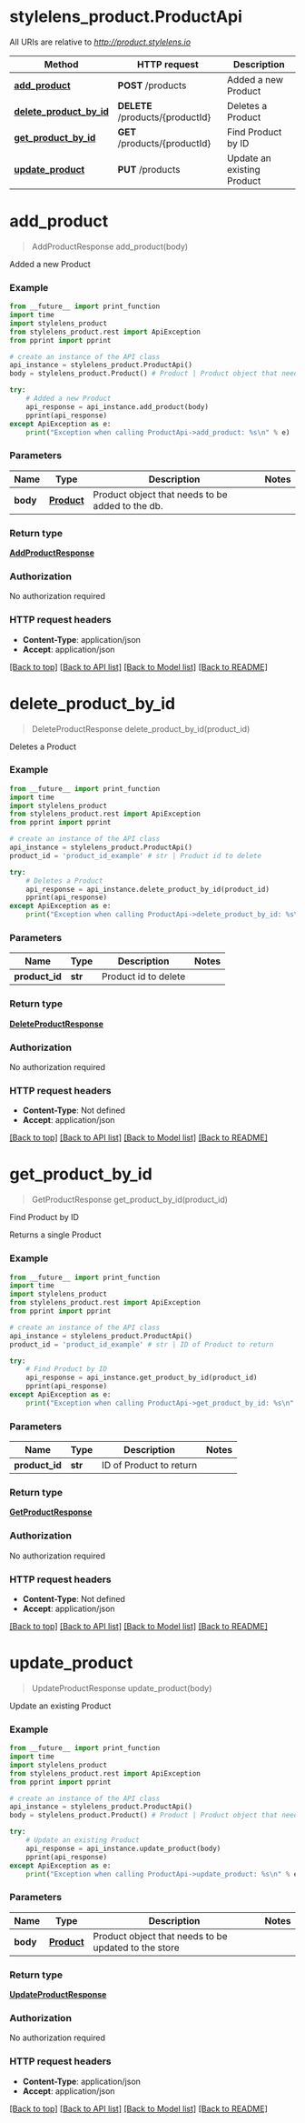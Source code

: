 # stylelens_product.ProductApi

All URIs are relative to *http://product.stylelens.io*

Method | HTTP request | Description
------------- | ------------- | -------------
[**add_product**](ProductApi.md#add_product) | **POST** /products | Added a new Product
[**delete_product_by_id**](ProductApi.md#delete_product_by_id) | **DELETE** /products/{productId} | Deletes a Product
[**get_product_by_id**](ProductApi.md#get_product_by_id) | **GET** /products/{productId} | Find Product by ID
[**update_product**](ProductApi.md#update_product) | **PUT** /products | Update an existing Product


# **add_product**
> AddProductResponse add_product(body)

Added a new Product



### Example 
```python
from __future__ import print_function
import time
import stylelens_product
from stylelens_product.rest import ApiException
from pprint import pprint

# create an instance of the API class
api_instance = stylelens_product.ProductApi()
body = stylelens_product.Product() # Product | Product object that needs to be added to the db.

try: 
    # Added a new Product
    api_response = api_instance.add_product(body)
    pprint(api_response)
except ApiException as e:
    print("Exception when calling ProductApi->add_product: %s\n" % e)
```

### Parameters

Name | Type | Description  | Notes
------------- | ------------- | ------------- | -------------
 **body** | [**Product**](Product.md)| Product object that needs to be added to the db. | 

### Return type

[**AddProductResponse**](AddProductResponse.md)

### Authorization

No authorization required

### HTTP request headers

 - **Content-Type**: application/json
 - **Accept**: application/json

[[Back to top]](#) [[Back to API list]](../README.md#documentation-for-api-endpoints) [[Back to Model list]](../README.md#documentation-for-models) [[Back to README]](../README.md)

# **delete_product_by_id**
> DeleteProductResponse delete_product_by_id(product_id)

Deletes a Product



### Example 
```python
from __future__ import print_function
import time
import stylelens_product
from stylelens_product.rest import ApiException
from pprint import pprint

# create an instance of the API class
api_instance = stylelens_product.ProductApi()
product_id = 'product_id_example' # str | Product id to delete

try: 
    # Deletes a Product
    api_response = api_instance.delete_product_by_id(product_id)
    pprint(api_response)
except ApiException as e:
    print("Exception when calling ProductApi->delete_product_by_id: %s\n" % e)
```

### Parameters

Name | Type | Description  | Notes
------------- | ------------- | ------------- | -------------
 **product_id** | **str**| Product id to delete | 

### Return type

[**DeleteProductResponse**](DeleteProductResponse.md)

### Authorization

No authorization required

### HTTP request headers

 - **Content-Type**: Not defined
 - **Accept**: application/json

[[Back to top]](#) [[Back to API list]](../README.md#documentation-for-api-endpoints) [[Back to Model list]](../README.md#documentation-for-models) [[Back to README]](../README.md)

# **get_product_by_id**
> GetProductResponse get_product_by_id(product_id)

Find Product by ID

Returns a single Product

### Example 
```python
from __future__ import print_function
import time
import stylelens_product
from stylelens_product.rest import ApiException
from pprint import pprint

# create an instance of the API class
api_instance = stylelens_product.ProductApi()
product_id = 'product_id_example' # str | ID of Product to return

try: 
    # Find Product by ID
    api_response = api_instance.get_product_by_id(product_id)
    pprint(api_response)
except ApiException as e:
    print("Exception when calling ProductApi->get_product_by_id: %s\n" % e)
```

### Parameters

Name | Type | Description  | Notes
------------- | ------------- | ------------- | -------------
 **product_id** | **str**| ID of Product to return | 

### Return type

[**GetProductResponse**](GetProductResponse.md)

### Authorization

No authorization required

### HTTP request headers

 - **Content-Type**: Not defined
 - **Accept**: application/json

[[Back to top]](#) [[Back to API list]](../README.md#documentation-for-api-endpoints) [[Back to Model list]](../README.md#documentation-for-models) [[Back to README]](../README.md)

# **update_product**
> UpdateProductResponse update_product(body)

Update an existing Product



### Example 
```python
from __future__ import print_function
import time
import stylelens_product
from stylelens_product.rest import ApiException
from pprint import pprint

# create an instance of the API class
api_instance = stylelens_product.ProductApi()
body = stylelens_product.Product() # Product | Product object that needs to be updated to the store

try: 
    # Update an existing Product
    api_response = api_instance.update_product(body)
    pprint(api_response)
except ApiException as e:
    print("Exception when calling ProductApi->update_product: %s\n" % e)
```

### Parameters

Name | Type | Description  | Notes
------------- | ------------- | ------------- | -------------
 **body** | [**Product**](Product.md)| Product object that needs to be updated to the store | 

### Return type

[**UpdateProductResponse**](UpdateProductResponse.md)

### Authorization

No authorization required

### HTTP request headers

 - **Content-Type**: application/json
 - **Accept**: application/json

[[Back to top]](#) [[Back to API list]](../README.md#documentation-for-api-endpoints) [[Back to Model list]](../README.md#documentation-for-models) [[Back to README]](../README.md)

